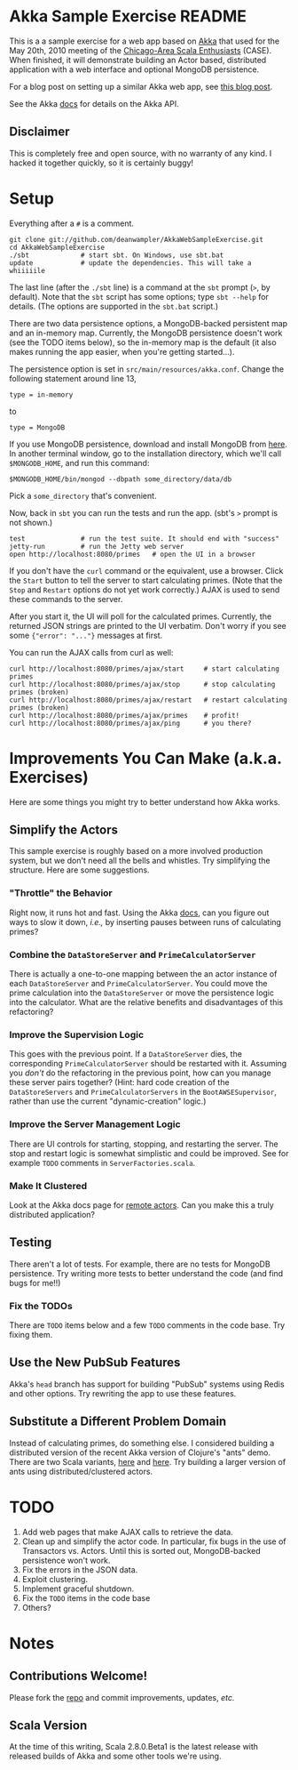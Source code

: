 # Akka Sample Exercise README 

This is a a sample exercise for a web app based on [Akka](http://akkasource.org) that
used for the May 20th, 2010 meeting of the [Chicago-Area Scala Enthusiasts](http://www.meetup.com/chicagoscala/) (CASE). When finished, it will demonstrate building an Actor based, distributed application with a web interface and optional MongoDB persistence.

For a blog post on setting up a similar Akka web app, see [this blog post](http://roestenburg.agilesquad.com/2010/04/starting-with-akka-and-scala.html).

See the Akka [docs](http://doc.akkasource.org) for details on the Akka API.

## Disclaimer

This is completely free and open source, with no warranty of any kind. I hacked it together quickly, so it is certainly buggy!

# Setup

Everything after a `#` is a comment.

    git clone git://github.com/deanwampler/AkkaWebSampleExercise.git
    cd AkkaWebSampleExercise
    ./sbt             # start sbt. On Windows, use sbt.bat
    update            # update the dependencies. This will take a whiiiiile
    
The last line (after the `./sbt` line) is a command at the `sbt` prompt (`>`, by default). Note that the `sbt` script has some options; type `sbt --help` for details. (The options are supported in the `sbt.bat` script.)

There are two data persistence options, a MongoDB-backed persistent map and an in-memory map. Currently, the MongoDB persistence doesn't work (see the TODO items below), so the in-memory map is the default (it also makes running the app easier, when you're getting started...). 

The persistence option is set in `src/main/resources/akka.conf`. Change the following statement around line 13,

    type = in-memory
    
to

    type = MongoDB

If you use MongoDB persistence, download and install MongoDB from [here](http://www.mongodb.org/display/DOCS/Downloads). In another terminal window, go to the installation directory, which we'll call `$MONGODB_HOME`, and run this command:

    $MONGODB_HOME/bin/mongod --dbpath some_directory/data/db
    
Pick a `some_directory` that's convenient.

Now, back in `sbt` you can run the tests and run the app. (sbt's `>` prompt is not shown.)
     
    test              # run the test suite. It should end with "success"
    jetty-run         # run the Jetty web server
    open http://localhost:8080/primes   # open the UI in a browser
    
If you don't have the `curl` command or the equivalent, use a browser. Click the `Start` button to tell the server to start calculating primes. (Note that the `Stop` and `Restart` options do not yet work correctly.) AJAX is used to send these commands to the server. 

After you start it, the UI will poll for the calculated primes. Currently, the returned JSON strings are printed to the UI verbatim. Don't worry if you see some `{"error": "..."}` messages at first. 

You can run the AJAX calls from curl as well:

    curl http://localhost:8080/primes/ajax/start     # start calculating primes
    curl http://localhost:8080/primes/ajax/stop      # stop calculating primes (broken)
    curl http://localhost:8080/primes/ajax/restart   # restart calculating primes (broken)
    curl http://localhost:8080/primes/ajax/primes    # profit!
    curl http://localhost:8080/primes/ajax/ping      # you there?

# Improvements You Can Make (a.k.a. Exercises)

Here are some things you might try to better understand how Akka works.

## Simplify the Actors

This sample exercise is roughly based on a more involved production system, but we don't need all the bells and whistles. Try simplifying the structure. Here are some suggestions.

### "Throttle" the Behavior

Right now, it runs hot and fast. Using the Akka [docs](http://doc.akkasource.org/), can you figure out ways to slow it down, *i.e.,* by inserting pauses between runs of calculating primes?

### Combine the `DataStoreServer` and `PrimeCalculatorServer`

There is actually a one-to-one mapping between the an actor instance of each `DataStoreServer` and `PrimeCalculatorServer`. You could move the prime calculation into the `DataStoreServer` or move the persistence logic into the calculator. What are the relative benefits and disadvantages of this refactoring?

### Improve the Supervision Logic

This goes with the previous point. If a `DataStoreServer` dies, the corresponding `PrimeCalculatorServer` should be restarted with it. Assuming you *don't* do the refactoring in the previous point, how can you manage these server pairs together? (Hint: hard code creation of the `DataStoreServers` and `PrimeCalculatorServers` in the `BootAWSESupervisor`, rather than use the current "dynamic-creation" logic.)

### Improve the Server Management Logic

There are UI controls for starting, stopping, and restarting the server. The stop and restart logic is somewhat simplistic and could be improved. See for example `TODO` comments in `ServerFactories.scala`.

### Make It Clustered

Look at the Akka docs page for [remote actors](http://doc.akkasource.org/remote-actors). Can you make this a truly distributed application?

## Testing

There aren't a lot of tests. For example, there are no tests for MongoDB persistence. Try writing more tests to better understand the code (and find bugs for me!!)

### Fix the TODOs

There are `TODO` items below and a few `TODO` comments in the code base. Try fixing them.

## Use the New PubSub Features

Akka's `head` branch has support for building "PubSub" systems using Redis and other options. Try rewriting the app to use these features.

## Substitute a Different Problem Domain

Instead of calculating primes, do something else. I considered building a distributed version of the recent Akka version of Clojure's "ants" demo. There are two Scala variants, [here](http://github.com/azzoti/ScalaAkkaAnts) and [here](http://github.com/pvlugter/ants). Try building a larger version of ants using distributed/clustered actors.

# TODO

1. Add web pages that make AJAX calls to retrieve the data.
2. Clean up and simplify the actor code. In particular, fix bugs in the use of Transactors vs. Actors. Until this is sorted out, MongoDB-backed persistence won't work.
3. Fix the errors in the JSON data.
4. Exploit clustering.
5. Implement graceful shutdown.
6. Fix the `TODO` items in the code base
7. Others?

# Notes

## Contributions Welcome!

Please fork the [repo](git://github.com/deanwampler/AkkaWebSampleExercise.git) and commit improvements, updates, *etc.*

## Scala Version

At the time of this writing, Scala 2.8.0.Beta1 is the latest release with released builds of Akka and some other tools we're using.
